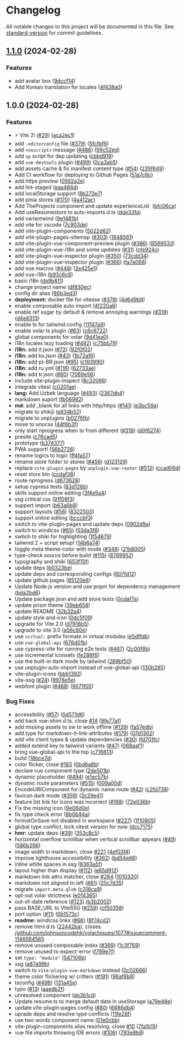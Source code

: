 # Changelog

All notable changes to this project will be documented in this file. See [standard-version](https://github.com/conventional-changelog/standard-version) for commit guidelines.

## [1.1.0](https://github.com/Raven-tu/vue3-resume/compare/v1.0.0...v1.1.0) (2024-02-28)


### Features

* add avatar box ([9dccf14](https://github.com/Raven-tu/vue3-resume/commit/9dccf14d4ef1b417c2137cab2e3142388a006a08))
* Add Korean translation for locales ([4f438a0](https://github.com/Raven-tu/vue3-resume/commit/4f438a04eb290270c30e034dd6df40239759c26a))

## 1.0.0 (2024-02-28)


### Features

* ⚡️ Vite 2! ([#29](https://github.com/Raven-tu/vue3-resume/issues/29)) ([aca2ec1](https://github.com/Raven-tu/vue3-resume/commit/aca2ec183c39a025a73dde8f35d75e2cfce4a7a9))
* add `.editorconfig` file ([#379](https://github.com/Raven-tu/vue3-resume/issues/379)) ([5fcfbf6](https://github.com/Raven-tu/vue3-resume/commit/5fcfbf6188628713aa833facf55554f7fb42f9c2))
* add `<noscript>` message ([#486](https://github.com/Raven-tu/vue3-resume/issues/486)) ([99c52ed](https://github.com/Raven-tu/vue3-resume/commit/99c52ed4e51db9883065fa7a05b6dfc9039a7c18))
* add `up` script for dep updating ([cbbd919](https://github.com/Raven-tu/vue3-resume/commit/cbbd9191fa0301990b2873a900a7683f871bdfc0))
* add `vue-devtools` plugin ([#499](https://github.com/Raven-tu/vue3-resume/issues/499)) ([0ca3ab5](https://github.com/Raven-tu/vue3-resume/commit/0ca3ab5cfdd9367ebdac2a29adec3c4785f60a89))
* add assets cache & fix manifest content type ([#54](https://github.com/Raven-tu/vue3-resume/issues/54)) ([235f649](https://github.com/Raven-tu/vue3-resume/commit/235f64902e85841dfb5b85554f4a532fe1b17478))
* Add CI workflow for deploying to Github Pages ([51a7c6c](https://github.com/Raven-tu/vue3-resume/commit/51a7c6c4252e4f49c90d7475e5d6204ea186b10b))
* add https preview ([0562a2e](https://github.com/Raven-tu/vue3-resume/commit/0562a2e591500439d774dd145bd8a863017b668b))
* add lint-staged ([eaa484d](https://github.com/Raven-tu/vue3-resume/commit/eaa484d17db6bd339a06ce112ff635afc97a49a9))
* add localStorage support ([8b273e7](https://github.com/Raven-tu/vue3-resume/commit/8b273e79336d76c9e50946ccb8297a8d485fe815))
* add pinia stores ([#170](https://github.com/Raven-tu/vue3-resume/issues/170)) ([4a412ac](https://github.com/Raven-tu/vue3-resume/commit/4a412acc9eba4854a4be239a63ea08d7dda1e8f0))
* Add TheProjects component and update experienceList  ([bfc06ca](https://github.com/Raven-tu/vue3-resume/commit/bfc06cae5b156d93327a90aac870c4b151bcab9f))
* Add useResumestore to auto-imports.d.ts ([dde33fa](https://github.com/Raven-tu/vue3-resume/commit/dde33faa43e4490a4a584f85a59e032c01eb7702))
* add variantwind ([9e1481b](https://github.com/Raven-tu/vue3-resume/commit/9e1481b2def2241698a5c84b1c9426e541934fea))
* add vite for vscode ([7c903de](https://github.com/Raven-tu/vue3-resume/commit/7c903def7bcdb05816bf7fd37acb7783219ddbea))
* add vite-plugin-components ([5022d62](https://github.com/Raven-tu/vue3-resume/commit/5022d6252f49e0bd9f027810d14d6a3d89b6b02d))
* add vite-plugin-pages-sitemap ([#303](https://github.com/Raven-tu/vue3-resume/issues/303)) ([1848561](https://github.com/Raven-tu/vue3-resume/commit/1848561b56a898ede08914620274be202ad0966f))
* add vite-plugin-vue-component-preview plugin ([#386](https://github.com/Raven-tu/vue3-resume/issues/386)) ([6569533](https://github.com/Raven-tu/vue3-resume/commit/656953339b3195b8909c8c3604320afa366a9af1))
* add vite-plugin-vue-i18n and some updates ([#31](https://github.com/Raven-tu/vue3-resume/issues/31)) ([cfe924c](https://github.com/Raven-tu/vue3-resume/commit/cfe924c10da938eeba502e4f3866641adbbb15b9))
* add vite-plugin-vue-inspector plugin ([#350](https://github.com/Raven-tu/vue3-resume/issues/350)) ([73cdd34](https://github.com/Raven-tu/vue3-resume/commit/73cdd340400481053fbe558763697df438ad4570))
* add vite-plugin-vue-inspector plugin ([#366](https://github.com/Raven-tu/vue3-resume/issues/366)) ([fa7a068](https://github.com/Raven-tu/vue3-resume/commit/fa7a068110657d266f330626bde74fbaaf766ae4))
* add vue macros ([#448](https://github.com/Raven-tu/vue3-resume/issues/448)) ([2e425e1](https://github.com/Raven-tu/vue3-resume/commit/2e425e13bd1148db71e451f8c4a4c59a2647b76c))
* add vue-i18n ([b93c6c8](https://github.com/Raven-tu/vue3-resume/commit/b93c6c8314f671737203f798815dd1397f6c1648))
* basic i18n ([da9b811](https://github.com/Raven-tu/vue3-resume/commit/da9b811a0f2a67bbe3947860d2e4d9a437dc7446))
* change project name ([df830ec](https://github.com/Raven-tu/vue3-resume/commit/df830ec5f82c0ecb32b118a2eb082f503991d18f))
* config dir alias ([86b3ed3](https://github.com/Raven-tu/vue3-resume/commit/86b3ed348fe52184073c90bcb57788a4f1b33cb0))
* **deployment:** docker file for vitesse ([#378](https://github.com/Raven-tu/vue3-resume/issues/378)) ([4d6d9b9](https://github.com/Raven-tu/vue3-resume/commit/4d6d9b9d2fe2797305cd5c0240b922bc6d71dcb4))
* enable composable auto import ([4f220a6](https://github.com/Raven-tu/vue3-resume/commit/4f220a63b48faaa5988a7d3b1371bd3ddd693441))
* enable ref sugar by default & remove annoying warnings ([#319](https://github.com/Raven-tu/vue3-resume/issues/319)) ([d4e8313](https://github.com/Raven-tu/vue3-resume/commit/d4e831355eefc19375477fc5cd603833bc98a7fe))
* enable ts for tailwind.config ([11147a9](https://github.com/Raven-tu/vue3-resume/commit/11147a9f589bfc00361050ddede7463a43a45c17))
* enable volar ts plugin ([#63](https://github.com/Raven-tu/vue3-resume/issues/63)) ([c6c6722](https://github.com/Raven-tu/vue3-resume/commit/c6c6722d38eb850a99fb3bcdd6567c6d6de77f76))
* global components for volar ([9d41ea0](https://github.com/Raven-tu/vue3-resume/commit/9d41ea0fa82731ce6433abcc5a827b5b8e1ecfa0))
* i18n locales lazy loading ([#482](https://github.com/Raven-tu/vue3-resume/issues/482)) ([c75bb79](https://github.com/Raven-tu/vue3-resume/commit/c75bb79786d064890014c0abd95ebd563f279de9))
* **i18n:** add it.json ([#72](https://github.com/Raven-tu/vue3-resume/issues/72)) ([92f0f02](https://github.com/Raven-tu/vue3-resume/commit/92f0f0252fc7a3a619a8eaaa76c146d283dcd621))
* **i18n:** add ko.json ([#43](https://github.com/Raven-tu/vue3-resume/issues/43)) ([1b72a16](https://github.com/Raven-tu/vue3-resume/commit/1b72a16a9049080666296299fe5c28c820f21714))
* **i18n:** add pt-BR.json ([#95](https://github.com/Raven-tu/vue3-resume/issues/95)) ([c193990](https://github.com/Raven-tu/vue3-resume/commit/c1939905c9179ba46160f138a6bf67247aaa922d))
* **i18n:** add ru.yml ([#116](https://github.com/Raven-tu/vue3-resume/issues/116)) ([62733ae](https://github.com/Raven-tu/vue3-resume/commit/62733ae631eb401a49ce05ba35e640cc2d472e75))
* **i18n:** add tr.json ([#60](https://github.com/Raven-tu/vue3-resume/issues/60)) ([7069e56](https://github.com/Raven-tu/vue3-resume/commit/7069e562fb503d0d8664a51f8b46a3b819f77c27))
* include vite-plugin-inspect ([8c32066](https://github.com/Raven-tu/vue3-resume/commit/8c32066a599e58329096aec355d4f958e5f55f48))
* integrate vitest ([c0201ae](https://github.com/Raven-tu/vue3-resume/commit/c0201aed28a2a4a47ac267dae9e8eeca3d6fbdf4))
* **lang:** Add Uzbek language ([#493](https://github.com/Raven-tu/vue3-resume/issues/493)) ([2367db4](https://github.com/Raven-tu/vue3-resume/commit/2367db4ae90250b456bbd406d0e828158fe8bcf4))
* markdown suport ([fb06982](https://github.com/Raven-tu/vue3-resume/commit/fb069825d6688fed3826736885cb9e1000555dcb))
* **md:** add _blank for all links with http/https ([#141](https://github.com/Raven-tu/vue3-resume/issues/141)) ([e3bc59a](https://github.com/Raven-tu/vue3-resume/commit/e3bc59a5f737b6efdbfafe237a440083905a2d82))
* migrate to shikiji ([e834b52](https://github.com/Raven-tu/vue3-resume/commit/e834b528e0c7e483399993ba260ea8025bce5526))
* migrate to unplugins ([b0276fb](https://github.com/Raven-tu/vue3-resume/commit/b0276fbeacc0a3e6b763b69937827085d43b880b))
* move to unocss ([44f6b3f](https://github.com/Raven-tu/vue3-resume/commit/44f6b3fd44fbc599260635b09572d4d72502f8db))
* only start nprogress when to from different ([#318](https://github.com/Raven-tu/vue3-resume/issues/318)) ([d0f6274](https://github.com/Raven-tu/vue3-resume/commit/d0f6274ac4069556e18f16d4f104fa6d12130572))
* presite ([c76cad5](https://github.com/Raven-tu/vue3-resume/commit/c76cad5caa6b33e2525426a277836b200126cb97))
* prototype ([b374377](https://github.com/Raven-tu/vue3-resume/commit/b3743775a7648654e955330c1a6c3138fcecf5af))
* PWA support! ([56b2726](https://github.com/Raven-tu/vue3-resume/commit/56b2726437366972f0a4dfbfaa191a5eb7d50361))
* rename logics to logic ([ff4fa57](https://github.com/Raven-tu/vue3-resume/commit/ff4fa578fc58fd635555f6426068e9d40dca11f9))
* rename store folder to stores ([#456](https://github.com/Raven-tu/vue3-resume/issues/456)) ([d123129](https://github.com/Raven-tu/vue3-resume/commit/d123129c973f2b46c551ac51cd4236f470018d0d))
* replace `vite-plugin-pages` by `unplugin-vue-router` ([#513](https://github.com/Raven-tu/vue3-resume/issues/513)) ([ccad06d](https://github.com/Raven-tu/vue3-resume/commit/ccad06d9dd911b7ae218fd48a4f67b315978ebeb))
* reset store btn ([ccdaf36](https://github.com/Raven-tu/vue3-resume/commit/ccdaf36d747598605acb87bae4918474e6e4ff23))
* route nprogress ([d673628](https://github.com/Raven-tu/vue3-resume/commit/d6736284c488bee69af03abec186a3c7d08d2a97))
* setup cypress tests ([83d126b](https://github.com/Raven-tu/vue3-resume/commit/83d126b9a4a60c68e7d4fd1f532099f952610c6e))
* skills support online editing ([3f4e5a4](https://github.com/Raven-tu/vue3-resume/commit/3f4e5a45aaec5d380c0d2fef58a1ea27a63d60ed))
* ssg critical css ([91f08f3](https://github.com/Raven-tu/vue3-resume/commit/91f08f3b130c2701de02b7b0ba1fee516fc21468))
* support import ([b63a6b8](https://github.com/Raven-tu/vue3-resume/commit/b63a6b8c81b9b87b7769989d09be3c2a7a3eef1a))
* support layouts ([#56](https://github.com/Raven-tu/vue3-resume/issues/56)) ([8322503](https://github.com/Raven-tu/vue3-resume/commit/83225032d0541d6044e761348271ab05297e061d))
* support online editing ([bcccbf3](https://github.com/Raven-tu/vue3-resume/commit/bcccbf32afdb339b2592f22d4c0f092a71a6298e))
* switch to vite-plugin-pages and update deps ([0902d9a](https://github.com/Raven-tu/vue3-resume/commit/0902d9a625b973d5d6432b265dfb19bfcb4323eb))
* switch to windicss ([#65](https://github.com/Raven-tu/vue3-resume/issues/65)) ([53da3f8](https://github.com/Raven-tu/vue3-resume/commit/53da3f8315fbfd8682a7ff33f440070b6dc99ad2))
* swtich to shiki for highlighting ([1f54679](https://github.com/Raven-tu/vue3-resume/commit/1f546793b79bd7b640660a55959d16d43ede1ee5))
* tailwind 2 + script setup! ([14b6a74](https://github.com/Raven-tu/vue3-resume/commit/14b6a74360df5975aaa86db2748920de9c3c6023))
* toggle meta theme-color with mode ([#348](https://github.com/Raven-tu/vue3-resume/issues/348)) ([21b8005](https://github.com/Raven-tu/vue3-resume/commit/21b800509be3e3030d8620fdb64a809522f5de12))
* type-check source before build ([#115](https://github.com/Raven-tu/vue3-resume/issues/115)) ([8789952](https://github.com/Raven-tu/vue3-resume/commit/878995238e4c5fd8c0fc878970d66181c43fcce2))
* typography and shiki ([653f15f](https://github.com/Raven-tu/vue3-resume/commit/653f15f1f7c637348bc0c8de08c89cb6071c6442))
* update deps ([b0323be](https://github.com/Raven-tu/vue3-resume/commit/b0323be19cbd921ec5e5de35c2d8476a7e28a6ef))
* update deps and corresponding configs ([607fd12](https://github.com/Raven-tu/vue3-resume/commit/607fd128860171a4f293deb031b4e4ba37509370))
* update github pages ([85120e6](https://github.com/Raven-tu/vue3-resume/commit/85120e63bfda26b26d788b7f09d056f661ff5bc6))
* Update Node.js version and use pnpm for dependency management ([bda2bd6](https://github.com/Raven-tu/vue3-resume/commit/bda2bd664716a9a722ad1b191378c2ad2640b0b0))
* Update package.json and add store tests ([0cdaf7a](https://github.com/Raven-tu/vue3-resume/commit/0cdaf7aebd92d69057c702d1f69607b3154337d6))
* update prism theme ([39eb658](https://github.com/Raven-tu/vue3-resume/commit/39eb658ccc2afbaf10d81fc2795455f2f9abbf79))
* update README ([32b32a4](https://github.com/Raven-tu/vue3-resume/commit/32b32a4f57fd327580b1e61803283f0974d13854))
* update style and icon ([0dc5f09](https://github.com/Raven-tu/vue3-resume/commit/0dc5f09f3b67cd4ede43e09de8ca868079cc81f1))
* upgrade for Vite 2.0 ([d7916b5](https://github.com/Raven-tu/vue3-resume/commit/d7916b54b7cf86987557a0a7a37a16a2226bdd3b))
* upgrade to vite 3.0 ([a56c80e](https://github.com/Raven-tu/vue3-resume/commit/a56c80efa20d05fb11ca200566c03d5517ed3a3a))
* use `virtual:` prefix formate in virtual modules ([e5dffdb](https://github.com/Raven-tu/vue3-resume/commit/e5dffdb8d513221160f2b868f21576e17cd33cd8))
* use `vue-global-api` ([676d01b](https://github.com/Raven-tu/vue3-resume/commit/676d01be6c5a5ee6fbe74d73e97705037d94ce36))
* use cypress-vite for running e2e tests ([#467](https://github.com/Raven-tu/vue3-resume/issues/467)) ([2c00f8b](https://github.com/Raven-tu/vue3-resume/commit/2c00f8ba6dbe132219c0a7f6790f06a2eb68d5e7))
* use incremental iconsets ([fe288f6](https://github.com/Raven-tu/vue3-resume/commit/fe288f6e97f7c91c1b80d8efd5aa079b54f35236))
* use the built-in dark mode by tailwind ([269bf50](https://github.com/Raven-tu/vue3-resume/commit/269bf503c2fc7f5756fc17cdf7fa8b1755bb1117))
* use unplugin-auto-import instead of vue-global-api ([130b285](https://github.com/Raven-tu/vue3-resume/commit/130b285ad909c78e9a19b3781aa9d36c6f04f595))
* vite-plugin-icons ([bbb1392](https://github.com/Raven-tu/vue3-resume/commit/bbb1392db8b527a0b097b7050882371a129c5b22))
* vite-ssg ([#24](https://github.com/Raven-tu/vue3-resume/issues/24)) ([9978e5e](https://github.com/Raven-tu/vue3-resume/commit/9978e5e5a1f16131418900801bd67e3e62994be5))
* webfont plugin ([#468](https://github.com/Raven-tu/vue3-resume/issues/468)) ([9071f05](https://github.com/Raven-tu/vue3-resume/commit/9071f056b4edc71d832ab57697e21ce4997a114e))


### Bug Fixes

* accessibility ([#57](https://github.com/Raven-tu/vue3-resume/issues/57)) ([0d571d6](https://github.com/Raven-tu/vue3-resume/commit/0d571d6cc2df2bb75e8663cb2ec0101c3b44eb3c))
* add back vue-shim.d.ts, close [#14](https://github.com/Raven-tu/vue3-resume/issues/14) ([9fe77af](https://github.com/Raven-tu/vue3-resume/commit/9fe77afd72d2f9ac3913a86c6a6dc2c9ab2aede8))
* add missing assets to sw to work offline ([#139](https://github.com/Raven-tu/vue3-resume/issues/139)) ([fa57edb](https://github.com/Raven-tu/vue3-resume/commit/fa57edbaacccb3d2c8f8d7afc3cbb0eee4c91d43))
* add type for markdown-it-link-attributes ([#179](https://github.com/Raven-tu/vue3-resume/issues/179)) ([07d1302](https://github.com/Raven-tu/vue3-resume/commit/07d13022cce46044569d9b4580485e5145fefb7d))
* add vite client types & update dependencies ([#30](https://github.com/Raven-tu/vue3-resume/issues/30)) ([fd701fc](https://github.com/Raven-tu/vue3-resume/commit/fd701fc16fbf9e0a78a71b5f4cdea2535acdc2a7))
* added extend key to tailwind variants ([#47](https://github.com/Raven-tu/vue3-resume/issues/47)) ([068aaf1](https://github.com/Raven-tu/vue3-resume/commit/068aaf14fac8a1163e230236927d92d3245e6acc))
* bring vue-global-api to the top ([c716813](https://github.com/Raven-tu/vue3-resume/commit/c716813570d0b2dbc7814f4e56d69f39b8cb834b))
* build ([18bce7d](https://github.com/Raven-tu/vue3-resume/commit/18bce7d0368bf1aee4d55295031357d7e970e93c))
* color flicker, close [#183](https://github.com/Raven-tu/vue3-resume/issues/183) ([0bd6a8b](https://github.com/Raven-tu/vue3-resume/commit/0bd6a8b1855ab2f2e5b9a58cc2f2c70af1fb7de5))
* declare vue component type ([2de501b](https://github.com/Raven-tu/vue3-resume/commit/2de501b03fd6623f6561bd75f5778ae78e33b1e0))
* dynamic placeholder ([#494](https://github.com/Raven-tu/vue3-resume/issues/494)) ([e1ec57b](https://github.com/Raven-tu/vue3-resume/commit/e1ec57be8195daf2a054b1740edbd93c43082645))
* dynamic route parameters ([#515](https://github.com/Raven-tu/vue3-resume/issues/515)) ([009a05d](https://github.com/Raven-tu/vue3-resume/commit/009a05dea9840098bc732a42641cdb1bf1887ab5))
* EncodeURIComponent for dynamic name route ([#42](https://github.com/Raven-tu/vue3-resume/issues/42)) ([c2fd738](https://github.com/Raven-tu/vue3-resume/commit/c2fd7385652a676828d66b453af0a3fd7028d97b))
* favicon dark mode ([#359](https://github.com/Raven-tu/vue3-resume/issues/359)) ([2c29e41](https://github.com/Raven-tu/vue3-resume/commit/2c29e41d523e78a3c56a8ac944c56b5df7d4d708))
* feature list link for icons was incorrect ([#168](https://github.com/Raven-tu/vue3-resume/issues/168)) ([72e036b](https://github.com/Raven-tu/vue3-resume/commit/72e036bb31fc953b668e98ab2505a8c7c8ec6da2))
* Fix the missing icon ([9e06d0e](https://github.com/Raven-tu/vue3-resume/commit/9e06d0e82cdba6192a96daa14ad75415336e6b71))
* fix type check error ([8b0b44a](https://github.com/Raven-tu/vue3-resume/commit/8b0b44a891254eb68d3c677a295190601df61589))
* formatOnSave not disabled in workspace ([#227](https://github.com/Raven-tu/vue3-resume/issues/227)) ([1f10905](https://github.com/Raven-tu/vue3-resume/commit/1f10905a8ee7c21f03e08b9fb03a4cf042515eb0))
* global type conflict, lock vitest version for now ([dcc7175](https://github.com/Raven-tu/vue3-resume/commit/dcc7175ce579e530d43041153ba930b3f9e2ad09))
* **hmr:** update deps ([#39](https://github.com/Raven-tu/vue3-resume/issues/39)) ([353c8c5](https://github.com/Raven-tu/vue3-resume/commit/353c8c5d4f0defdee747f8a5aee3c8244d9b5690))
* horizontal overflow scrollbar when vertical scrollbar appears ([#49](https://github.com/Raven-tu/vue3-resume/issues/49)) ([586b266](https://github.com/Raven-tu/vue3-resume/commit/586b2661b3c5bfb31eee156c2c8c77ad72325a42))
* image width in markdown, close [#221](https://github.com/Raven-tu/vue3-resume/issues/221) ([4ef03f4](https://github.com/Raven-tu/vue3-resume/commit/4ef03f4da39be740fa2a0dfbe317d0a6a3fa5142))
* improve lighthouse accessibility ([#362](https://github.com/Raven-tu/vue3-resume/issues/362)) ([bd54e86](https://github.com/Raven-tu/vue3-resume/commit/bd54e8690e63a47fa69fe825b09f872309b1b14d))
* inline white spaces in ssg ([8363a5f](https://github.com/Raven-tu/vue3-resume/commit/8363a5f9553cd79ac77f1c28a3f66b44f0477c2a))
* layout higher than display ([#112](https://github.com/Raven-tu/vue3-resume/issues/112)) ([e65d912](https://github.com/Raven-tu/vue3-resume/commit/e65d912cd1971f19ab2574f02ddc2d116df196c1))
* markdown link attrs matcher, close [#284](https://github.com/Raven-tu/vue3-resume/issues/284) ([1010320](https://github.com/Raven-tu/vue3-resume/commit/1010320cc66a06918787750d3168569d6f87833f))
* markdown not aligned to left ([#81](https://github.com/Raven-tu/vue3-resume/issues/81)) ([25c7d35](https://github.com/Raven-tu/vue3-resume/commit/25c7d351c7da0cb1d71fca7e01a854a4bc47b4ec))
* migrate `import.meta.glob` ([c316ca9](https://github.com/Raven-tu/vue3-resume/commit/c316ca945cc28cff6305af8521bf83ab6e10d297))
* opt-out volar strictness ([e014365](https://github.com/Raven-tu/vue3-resume/commit/e014365e9ea1d1298e72128ed2d249b2b314de00))
* out-of-date reference ([#123](https://github.com/Raven-tu/vue3-resume/issues/123)) ([b3b2002](https://github.com/Raven-tu/vue3-resume/commit/b3b200237cdd88b5fd9c4446a4d89b1535109a3e))
* pass BASE_URL to ViteSSG ([#259](https://github.com/Raven-tu/vue3-resume/issues/259)) ([cf50358](https://github.com/Raven-tu/vue3-resume/commit/cf503587e7aff7c046dcee2eba16a47ad90ec99d))
* port option ([#11](https://github.com/Raven-tu/vue3-resume/issues/11)) ([0b1573c](https://github.com/Raven-tu/vue3-resume/commit/0b1573cfa9e752cca59fcb5696b02d16709a5207))
* **readme:** windicss links ([#66](https://github.com/Raven-tu/vue3-resume/issues/66)) ([8f74cd2](https://github.com/Raven-tu/vue3-resume/commit/8f74cd2beda334fbfa8968885176c2a5fa22c79e))
* remove html.d.ts ([22442ba](https://github.com/Raven-tu/vue3-resume/commit/22442ba6d0a719081a270fca7ff4432e4f330db7)), closes [/github.com/johnsoncodehk/volar/issues/1077#issuecomment-1146584565](https://github.com/Raven-tu//github.com/johnsoncodehk/volar/issues/1077/issues/issuecomment-1146584565)
* remove unused composable index ([#369](https://github.com/Raven-tu/vue3-resume/issues/369)) ([1c3f769](https://github.com/Raven-tu/vue3-resume/commit/1c3f769a0ac16b70adf683c4bc44ed9d110cd14a))
* remove unused ts-expect-error ([f799e7f](https://github.com/Raven-tu/vue3-resume/commit/f799e7f64e0fe9311563a95d2e021348a48977dc))
* set `type: "module"` ([547106b](https://github.com/Raven-tu/vue3-resume/commit/547106bf8137de117a387e75fdf592f7eff20ec8))
* ssg ([a87a99b](https://github.com/Raven-tu/vue3-resume/commit/a87a99bd391f506feec577f0cc950fbe0fc1da37))
* switch to `vite-plugin-vue-markdown` instead ([0c02666](https://github.com/Raven-tu/vue3-resume/commit/0c02666a53e1f19a6920d1213efa3d41c8018621))
* theme color flickering w/ critters ([#191](https://github.com/Raven-tu/vue3-resume/issues/191)) ([96af6b8](https://github.com/Raven-tu/vue3-resume/commit/96af6b8e87c9656859799937446e8dbc9dc14c27))
* tsconfig ([#498](https://github.com/Raven-tu/vue3-resume/issues/498)) ([131a45e](https://github.com/Raven-tu/vue3-resume/commit/131a45e6edcc7d6d7bacf6395f1e87cd46075475))
* typo ([#13](https://github.com/Raven-tu/vue3-resume/issues/13)) ([aaedb2f](https://github.com/Raven-tu/vue3-resume/commit/aaedb2f9f1529688c7fb11fb12f912ffbd7ee5b4))
* unresolved component ([de3b1cd](https://github.com/Raven-tu/vue3-resume/commit/de3b1cd704fdca01e18d27b36906342e9f1c718a))
* Update resume.ts to merge default data in useStorage ([a79e48e](https://github.com/Raven-tu/vue3-resume/commit/a79e48eebc6d5f6685cd5cc2dfdb447c70531fec))
* update vite-plugin-pages config ([#80](https://github.com/Raven-tu/vue3-resume/issues/80)) ([6886db4](https://github.com/Raven-tu/vue3-resume/commit/6886db4ce9b3facdaec7e1b157974ac02caf9b28))
* uprade deps and resolve type conflicts ([11fe28f](https://github.com/Raven-tu/vue3-resume/commit/11fe28fc53d668fd402267d0e16b1c5cdb2dfaf5))
* use two words component name ([01e0cbb](https://github.com/Raven-tu/vue3-resume/commit/01e0cbbb82d718e279f3149dde364753b9fcaff4))
* vite-plugin-components alias resolving, close [#10](https://github.com/Raven-tu/vue3-resume/issues/10) ([7fa1b15](https://github.com/Raven-tu/vue3-resume/commit/7fa1b1556a2537300be3018d48371d7a25f42406))
* vue file imports throwing IDE errors ([#106](https://github.com/Raven-tu/vue3-resume/issues/106)) ([793e8b9](https://github.com/Raven-tu/vue3-resume/commit/793e8b9da19c0d5f203187b8b4e8b5d7a01572e1))
